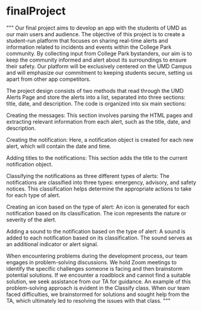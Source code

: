 # finalProject
"""
Our final project aims to develop an app with the students of UMD as our main users and audience. The objective of this project is to create a student-run platform that focuses on sharing real-time alerts and information related to incidents and events within the College Park community. By collecting input from College Park bystanders, our aim is to keep the community informed and alert about its surroundings to ensure their safety. Our platform will be exclusively centered on the UMD Campus and will emphasize our commitment to keeping students secure, setting us apart from other app competitors.

The project design consists of two methods that read through the UMD Alerts Page and store the alerts into a list, separated into three sections: title, date, and description. The code is organized into six main sections:

Creating the messages: This section involves parsing the HTML pages and extracting relevant information from each alert, such as the title, date, and description.

Creating the notification: Here, a notification object is created for each new alert, which will contain the date and time.

Adding titles to the notifications: This section adds the title to the current notification object.

Classifying the notifications as three different types of alerts: The notifications are classified into three types: emergency, advisory, and safety notices. This classification helps determine the appropriate actions to take for each type of alert.

Creating an icon based on the type of alert: An icon is generated for each notification based on its classification. The icon represents the nature or severity of the alert.

Adding a sound to the notification based on the type of alert: A sound is added to each notification based on its classification. The sound serves as an additional indicator or alert signal.

When encountering problems during the development process, our team engages in problem-solving discussions. We hold Zoom meetings to identify the specific challenges someone is facing and then brainstorm potential solutions. If we encounter a roadblock and cannot find a suitable solution, we seek assistance from our TA for guidance. An example of this problem-solving approach is evident in the Classify class. When our team faced difficulties, we brainstormed for solutions and sought help from the TA, which ultimately led to resolving the issues with that class.
"""

